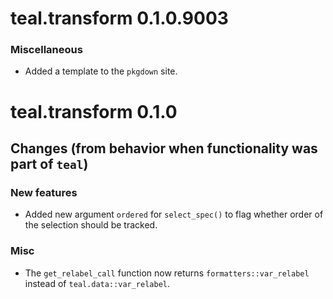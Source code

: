 # teal.transform 0.1.0.9003

### Miscellaneous
* Added a template to the `pkgdown` site.

# teal.transform 0.1.0

## Changes (from behavior when functionality was part of `teal`)

### New features
* Added new argument `ordered` for `select_spec()` to flag whether order of the selection should be tracked.

### Misc
* The `get_relabel_call` function now returns `formatters::var_relabel` instead of `teal.data::var_relabel`.
